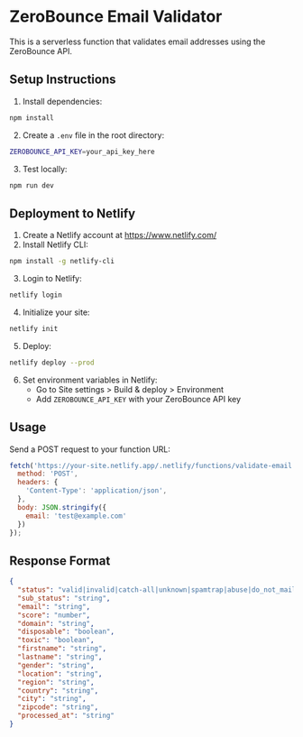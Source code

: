 # ZeroBounce Email Validator

This is a serverless function that validates email addresses using the ZeroBounce API.

## Setup Instructions

1. Install dependencies:
```bash
npm install
```

2. Create a `.env` file in the root directory:
```bash
ZEROBOUNCE_API_KEY=your_api_key_here
```

3. Test locally:
```bash
npm run dev
```

## Deployment to Netlify

1. Create a Netlify account at https://www.netlify.com/
2. Install Netlify CLI:
```bash
npm install -g netlify-cli
```

3. Login to Netlify:
```bash
netlify login
```

4. Initialize your site:
```bash
netlify init
```

5. Deploy:
```bash
netlify deploy --prod
```

6. Set environment variables in Netlify:
   - Go to Site settings > Build & deploy > Environment
   - Add `ZEROBOUNCE_API_KEY` with your ZeroBounce API key

## Usage

Send a POST request to your function URL:
```javascript
fetch('https://your-site.netlify.app/.netlify/functions/validate-email', {
  method: 'POST',
  headers: {
    'Content-Type': 'application/json',
  },
  body: JSON.stringify({
    email: 'test@example.com'
  })
});
```

## Response Format

```json
{
  "status": "valid|invalid|catch-all|unknown|spamtrap|abuse|do_not_mail",
  "sub_status": "string",
  "email": "string",
  "score": "number",
  "domain": "string",
  "disposable": "boolean",
  "toxic": "boolean",
  "firstname": "string",
  "lastname": "string",
  "gender": "string",
  "location": "string",
  "region": "string",
  "country": "string",
  "city": "string",
  "zipcode": "string",
  "processed_at": "string"
}
``` 